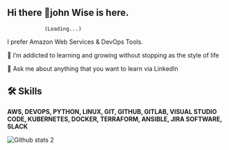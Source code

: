 ## Hi there 👋john Wise is here. 
                (Loading...)
 
I prefer Amazon Web Services & DevOps Tools.

🌱 I’m addicted to learning and growing without stopping as the style of life

💬 Ask me about anything that you want to learn via LinkedIn

 ## :hammer_and_wrench: Skills
**AWS, DEVOPS, PYTHON, LINUX, GIT, GITHUB, GITLAB, VISUAL STUDIO CODE,
KUBERNETES, DOCKER, TERRAFORM, ANSIBLE, JIRA SOFTWARE, SLACK**
  
 ![Github stats 2](https://github-readme-stats.vercel.app/api?username=JohnWise&show_icons=true&theme=radical)









